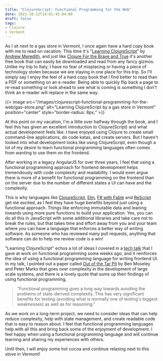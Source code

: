 ```yaml
---
title: "ClojureScript: Functional Programming for the Web"
date: 2021-10-22T14:01:45-04:00
draft: false
tags:
- Clojure
- Vermont
---
```


As I sit next to a gas store in Vermont, I once again have a hard copy book with me to read on vacation. This time it's "[Learning ClojureScript](https://www.learn-clojurescript.com/)" by [Andrew Meredith](https://twitter.com/a4w_m6h), and just like [Clojure For the Brave and True](/post/for-the-brave-and-true/) it's another free book that can easily be downloaded and read from any fancy gizmos. Unlike my trip to Italy, I have no fear of misplacing or having a piece of technology stolen because we are staying in one place for this trip. So I'll simply say I enjoy the feel of a hard copy book that I find better to read than a PDF or something on an e-reader. Being able to quickly flip back a page to re-read something or look ahead to see what is coming is something I don't think an e-reader will replace in the same way.

{{< image src="/images/clojurescript-functional-programming-for-the-web/gas-store.png" alt="Learning ClojureScript by a gas store in Vermont" position="center" style="border-radius: 8px;" >}}

At this point on my vacation, I'm a little over halfway through the book, and I feel this has given an excellent introduction to Clojure(Script) and what actual development feels like. I have enjoyed using Clojure to create small command-line applications, do code katas, and create servers. But I haven't looked into what development looks like using ClojureScript, even though a lot of my desire to learn functional programming languages often comes from wanting to use them on the frontend.

After working in a legacy AngularJS for over three years, I feel that using a functional programming approach for frontend development helps tremendously with code complexity and readability. I would even argue there is more of a benefit for functional programming on the frontend than on the server due to the number of different states a UI can have and the complexity.

This is why languages like [ClojureScript](https://clojurescript.org/), [Elm](https://elm-lang.org/), [F# with Fable](https://fable.io/) and [ReScript](https://rescript-lang.org/) get me excited, as I feel they have huge benefits beyond just using a functional approach. Things like enforcing immutable data and leaning towards using more pure functions to build your application. Yes, you can do all this in JavaScript with some additional libraries and take care not to break the rules, but that takes time and effort away from you and your team where you can have a language that enforces a better way of writing software. As someone who has reviewed many pull requests, anything that software can do to help me review code is a win!

"Learning ClojureScript" echos a lot of ideas I covered in a [tech talk](https://github.com/amscotti/functional_programming_talk) that I gave at work on functional programming some weeks ago, and it reinforces the idea of using a functional programming language for writing frontend UI. In my talk, I pointed out a paper called [Out of the Tar Pit](http://curtclifton.net/papers/MoseleyMarks06a.pdf) by Ben Moseley and Peter Marks that goes over complexity in the development of large scale systems, and there is a lovely quote that sums up their findings of using functional programming,

> "Functional programming goes a long way towards avoiding the problems of state-derived complexity. This has very significant benefits for testing (avoiding what is normally one of testing's biggest weaknesses) as well as for reasoning."

As we work on a long-term project, we need to consider ideas that can help reduce complexity, help with state management, and create readable code that is easy to reason about. I feel that functional programming languages help with all this and bring back some of the enjoyment of development. I feel happy when using a functional programming language and will continue learning and sharing my experiences with others.

Until then, I will enjoy some hot cocoa and continue relaxing next to this stove in Vermont!
